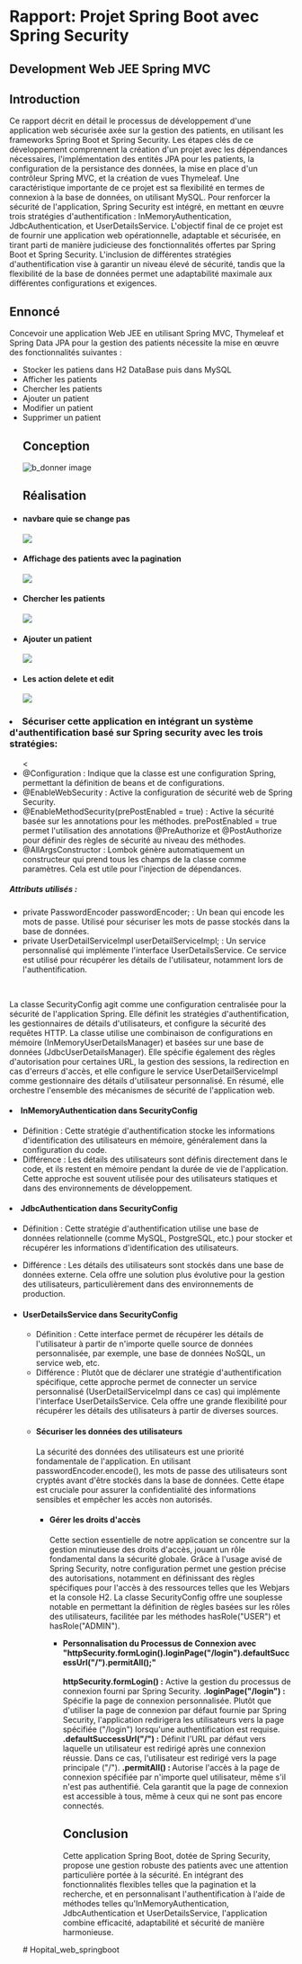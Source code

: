 
<h1>Rapport: Projet Spring Boot avec Spring Security</h1>
<h2>Development Web JEE Spring MVC</h2>
<h2>Introduction</h2>
<p>
Ce rapport décrit en détail le processus de développement d'une application web sécurisée axée sur la gestion des patients, en utilisant les frameworks Spring Boot et Spring Security. Les étapes clés de ce développement comprennent la création d'un projet avec les dépendances nécessaires, l'implémentation des entités JPA pour les patients, la configuration de la persistance des données, la mise en place d'un contrôleur Spring MVC, et la création de vues Thymeleaf.
Une caractéristique importante de ce projet est sa flexibilité en termes de connexion à la base de données, on utilisant MySQL. Pour renforcer la sécurité de l'application, Spring Security est intégré, en mettant en œuvre trois stratégies d'authentification : InMemoryAuthentication, JdbcAuthentication, et UserDetailsService.
L'objectif final de ce projet est de fournir une application web opérationnelle, adaptable et sécurisée, en tirant parti de manière judicieuse des fonctionnalités offertes par Spring Boot et Spring Security. L'inclusion de différentes stratégies d'authentification vise à garantir un niveau élevé de sécurité, tandis que la flexibilité de la base de données permet une adaptabilité maximale aux différentes configurations et exigences.
</p>
<h2>Ennoncé</h2>
<p>
Concevoir une application Web JEE en utilisant Spring MVC, Thymeleaf et Spring Data JPA pour la gestion des patients nécessite la mise en œuvre des fonctionnalités suivantes :
</p>
<ul>
<li>Stocker les patiens dans H2 DataBase puis dans MySQL</li>
<li>Afficher les patients</li>
<li>Chercher les patients</li>
<li>Ajouter un patient</li>
<li>Modifier un patient</li>
<li>Supprimer un patient</li>

</ul>
<ul>
<h2>Conception</h2>
<img src="captures/b_donner.png" alt="b_donner image">
<h2>Réalisation</h2>

<h4><li>navbare quie se change pas</li></h4>
<img src="captures/navbare.png">
<h4><li>Affichage des patients avec la pagination</li></h4>
<img src="captures/Liste patient.png">
<h4><li>Chercher les patients</li></h4>
<img src="captures/Barre de recherche.png">
<h4><li>Ajouter un patient</li></h4>
<img src="captures/Formulaire d'add.png">

<h4><li>Les action delete et edit</li></h4>
<img src="captures/Action_delete_edite.png">
</ul>
<h3>
<li>Sécuriser cette application en intégrant un système d'authentification basé sur Spring security avec les trois stratégies: 
</li>
</h3>
<ul>
<
<li>
@Configuration : Indique que la classe est une configuration Spring, permettant la définition de beans et de configurations.
</li>
<li>
@EnableWebSecurity : Active la configuration de sécurité web de Spring Security.
</li>
<li>
@EnableMethodSecurity(prePostEnabled = true) : Active la sécurité basée sur les annotations pour les méthodes. prePostEnabled = true permet l'utilisation des annotations @PreAuthorize et @PostAuthorize pour définir des règles de sécurité au niveau des méthodes.
</li>
<li>
@AllArgsConstructor : Lombok génère automatiquement un constructeur qui prend tous les champs de la classe comme paramètres. Cela est utile pour l'injection de dépendances.
</li>
</ul>
<h5>Attributs utilisés :</h5>
<ul>
<li>
private PasswordEncoder passwordEncoder; : Un bean qui encode les mots de passe. Utilisé pour sécuriser les mots de passe stockés dans la base de données.
</li>
<li>
private UserDetailServiceImpl userDetailServiceImpl; : Un service personnalisé qui implémente l'interface UserDetailsService. Ce service est utilisé pour récupérer les détails de l'utilisateur, notamment lors de l'authentification.
</li>
</ul>
<br>
<p>
La classe SecurityConfig agit comme une configuration centralisée pour la sécurité de l'application Spring. Elle définit les stratégies d'authentification, les gestionnaires de détails d'utilisateurs, et configure la sécurité des requêtes HTTP. La classe utilise une combinaison de configurations en mémoire (InMemoryUserDetailsManager) et basées sur une base de données (JdbcUserDetailsManager). Elle spécifie également des règles d'autorisation pour certaines URL, la gestion des sessions, la redirection en cas d'erreurs d'accès, et elle configure le service UserDetailServiceImpl comme gestionnaire des détails d'utilisateur personnalisé. En résumé, elle orchestre l'ensemble des mécanismes de sécurité de l'application web.
</p>
<h4><li>InMemoryAuthentication dans SecurityConfig</li></h4>
<ul>
<li>
Définition : Cette stratégie d'authentification stocke les informations d'identification des utilisateurs en mémoire, généralement dans la configuration du code.
</li>
<li>
Différence : Les détails des utilisateurs sont définis directement dans le code, et ils restent en mémoire pendant la durée de vie de l'application. Cette approche est souvent utilisée pour des utilisateurs statiques et dans des environnements de développement.
</li>

</ul>

<h4><li>JdbcAuthentication dans SecurityConfig</li></h4>
<ul>
<li>
Définition : Cette stratégie d'authentification utilise une base de données relationnelle (comme MySQL, PostgreSQL, etc.) pour stocker et récupérer les informations d'identification des utilisateurs.
</li>
<li>

Différence : Les détails des utilisateurs sont stockés dans une base de données externe. Cela offre une solution plus évolutive pour la gestion des utilisateurs, particulièrement dans des environnements de production.
</li>

<h4><li>UserDetailsService dans SecurityConfig</li></h4>
<ul>
<li>
Définition : Cette interface permet de récupérer les détails de l'utilisateur à partir de n'importe quelle source de données personnalisée, par exemple, une base de données NoSQL, un service web, etc.
</li>

<li>
Différence : Plutôt que de déclarer une stratégie d'authentification spécifique, cette approche permet de connecter un service personnalisé (UserDetailServiceImpl dans ce cas) qui implémente l'interface UserDetailsService. Cela offre une grande flexibilité pour récupérer les détails des utilisateurs à partir de diverses sources.
</li>

<h4><li>Sécuriser les données des utilisateurs</li></h4>
<p>
 La sécurité des données des utilisateurs est une priorité fondamentale de l'application. En utilisant passwordEncoder.encode(), les mots de passe des utilisateurs sont cryptés avant d'être stockés dans la base de données. Cette étape est cruciale pour assurer la confidentialité des informations sensibles et empêcher les accès non autorisés.
</p>
<ul>


<h4><li>Gérer les droits d'accès</li></h4>
<p>
Cette section essentielle de notre application se concentre sur la gestion minutieuse des droits d'accès, jouant un rôle fondamental dans la sécurité globale. Grâce à l'usage avisé de Spring Security, notre configuration permet une gestion précise des autorisations, notamment en définissant des règles spécifiques pour l'accès à des ressources telles que les Webjars et la console H2. La classe SecurityConfig offre une souplesse notable en permettant la définition de règles basées sur les rôles des utilisateurs, facilitée par les méthodes hasRole("USER") et hasRole("ADMIN").
</p>
<ul>
<strong>
<li>
Personnalisation du Processus de Connexion avec "httpSecurity.formLogin().loginPage("/login").defaultSuccessUrl("/").permitAll();" </li>
</strong>
<br>
<strong>httpSecurity.formLogin() :</strong> Active la gestion du processus de connexion fourni par Spring Security.
<strong> .loginPage("/login") : </strong>  Spécifie la page de connexion personnalisée. Plutôt que d'utiliser la page de connexion par défaut fournie par Spring Security, l'application redirigera les utilisateurs vers la page spécifiée ("/login") lorsqu'une authentification est requise.
<strong> .defaultSuccessUrl("/") :</strong>  Définit l'URL par défaut vers laquelle un utilisateur est redirigé après une connexion réussie. Dans ce cas, l'utilisateur est redirigé vers la page principale ("/").
<strong> .permitAll() : </strong> Autorise l'accès à la page de connexion spécifiée par n'importe quel utilisateur, même s'il n'est pas authentifié. Cela garantit que la page de connexion est accessible à tous, même à ceux qui ne sont pas encore connectés.
<h2>Conclusion</h2>
<p>
Cette application Spring Boot, dotée de Spring Security, propose une gestion robuste des patients avec une attention particulière portée à la sécurité. En intégrant des fonctionnalités flexibles telles que la pagination et la recherche, et en personnalisant l'authentification à l'aide de méthodes telles qu'InMemoryAuthentication, JdbcAuthentication et UserDetailsService, l'application combine efficacité, adaptabilité et sécurité de manière harmonieuse.
</p>
</ul>
</ul>
</ul>
#   H o p i t a l _ w e b _ s p r i n g b o o t  
 